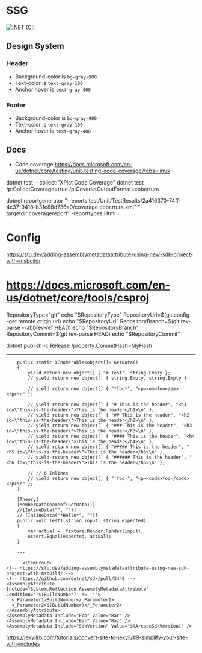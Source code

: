 # SSG

![.NET (CI)](https://github.com/Kaylumah/SSG/workflows/.NET%20(CI)/badge.svg)
## Design System

### Header

* Background-color is `bg-gray-900`
* Text-color is `text-gray-100`
* Anchor hover is `text-gray-400`

### Footer

* Background-color is `bg-gray-900`
* Text-color is `text-gray-100`
* Anchor hover is `text-gray-400`


## Docs

- Code coverage
https://docs.microsoft.com/en-us/dotnet/core/testing/unit-testing-code-coverage?tabs=linux

dotnet test --collect:"XPlat Code Coverage"
dotnet test /p:CollectCoverage=true /p:CoverletOutputFormat=cobertura

dotnet reportgenerator "-reports:test/Unit/TestResults/2a416370-74ff-4c37-9418-b31e88d736a0/coverage.cobertura.xml" "-targetdir:coveragereport" -reporttypes:Html

# Config



https://stu.dev/adding-assemblymetadataattribute-using-new-sdk-project-with-msbuild/

# https://docs.microsoft.com/en-us/dotnet/core/tools/csproj
RepositoryType="git"
echo "$RepositoryType"
RepositoryUrl=$(git config --get remote.origin.url)
echo "$RepositoryUrl"
RepositoryBranch=$(git rev-parse --abbrev-ref HEAD)
echo "$RepositoryBranch"
RepositoryCommit=$(git rev-parse HEAD)
echo "$RepositoryCommit"

dotnet publish -c Release /property:CommitHash=MyHash

---

        public static IEnumerable<object[]> GetData()
        {
            yield return new object[] { "# Test", string.Empty };
            // yield return new object[] { string.Empty, string.Empty };

            // yield return new object[] { "*foo*", "<p><em>foo</em></p>\n" };

            // yield return new object[] { "# This is the header", "<h1 id=\"this-is-the-header\">This is the header</h1>\n" };
            // yield return new object[] { "## This is the header", "<h2 id=\"this-is-the-header\">This is the header</h2>\n" };
            // yield return new object[] { "### This is the header", "<h3 id=\"this-is-the-header\">This is the header</h3>\n" };
            // yield return new object[] { "#### This is the header", "<h4 id=\"this-is-the-header\">This is the header</h4>\n" };
            // yield return new object[] { "##### This is the header", "<h5 id=\"this-is-the-header\">This is the header</h5>\n" };
            // yield return new object[] { "###### This is the header", "<h6 id=\"this-is-the-header\">This is the header</h6>\n" };

            // // 6 Inlines
            // yield return new object[] { "`foo`", "<p><code>foo</code></p>\n" };
        }

        [Theory]
        [MemberData(nameof(GetData))]
        //[InlineData("", "")]
        // [InlineData("*Hello*", "")]
        public void Test1(string input, string expected)
        {
            var actual = _fixture.Render.Render(input);
            Assert.Equal(expected, actual);
        }

        ---

          <ItemGroup>
    <!-- https://stu.dev/adding-assemblymetadataattribute-using-new-sdk-project-with-msbuild/ -->
    <!-- https://github.com/dotnet/sdk/pull/3440 -->
    <AssemblyAttribute Include="System.Reflection.AssemblyMetadataAttribute" Condition="'$(BuildNumber)' != ''">
      <_Parameter1>BuildNumber</_Parameter1>
      <_Parameter2>$(BuildNumber)</_Parameter2>
    </AssemblyAttribute>
    <AssemblyMetadata Include="Foo" Value="Bar" />
    <AssemblyMetadata Include="Bar" Value="Baz" />
    <AssemblyMetadata Include="SdkVersion" Value="$(ArcadeSdkVersion)" />
  </ItemGroup>


  https://jekyllrb.com/tutorials/convert-site-to-jekyll/#9-simplify-your-site-with-includes



